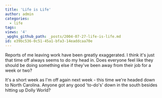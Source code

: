 ```yaml
---
title: 'Life is Life'
author: admin
categories:
  - life
tags: 
views: '4'
_wpghs_github_path: _posts/2004-07-27-life-is-life.md
id: e39bc536-0c51-45a1-bfa3-14eaddcaa70e
---
```

<p>Reports of me leaving work have been greatly exaggerated.  I think it's just that time off always seems to do my head in.  Does everyone feel like they should be doing something else if they've been away from their job for a week or two?</p>
<p>It's a short week as I'm off again next week - this time we're headed down to North Carolina.  Anyone got any good 'to-do's' down in the south besides hitting up Dolly World?</p>
